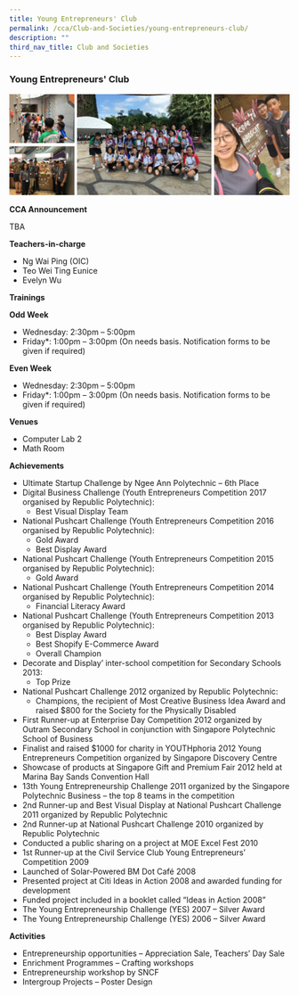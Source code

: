 ```yaml
---
title: Young Entrepreneurs' Club
permalink: /cca/Club-and-Societies/young-entrepreneurs-club/
description: ""
third_nav_title: Club and Societies
---
```

### Young Entrepreneurs' Club

<img src="/images/cca7.png" style="width:90%,align:left">

**CCA Announcement**

TBA

**Teachers-in-charge**

*   Ng Wai Ping (OIC)
*   Teo Wei Ting Eunice
*   Evelyn Wu

**Trainings**

**Odd Week**

*   Wednesday: 2:30pm – 5:00pm
*   Friday*: 1:00pm – 3:00pm (On needs basis. Notification forms to be given if required)

**Even Week**

*   Wednesday: 2:30pm – 5:00pm
*   Friday*: 1:00pm – 3:00pm (On needs basis. Notification forms to be given if required)

**Venues**

*   Computer Lab 2
*   Math Room

**Achievements**

*   Ultimate Startup Challenge by Ngee Ann Polytechnic – 6th&nbsp;Place
*   Digital Business Challenge (Youth Entrepreneurs Competition 2017 organised by Republic Polytechnic):
    *   Best Visual Display Team
*   National Pushcart Challenge (Youth Entrepreneurs Competition 2016 organised by Republic Polytechnic):
    *   Gold Award
    *   Best Display Award
*   National Pushcart Challenge (Youth Entrepreneurs Competition 2015 organised by Republic Polytechnic):
    *   Gold Award
*   National Pushcart Challenge (Youth Entrepreneurs Competition 2014 organised by Republic Polytechnic):
    *   Financial Literacy Award
*   National Pushcart Challenge (Youth Entrepreneurs Competition 2013 organised by Republic Polytechnic):
    *   Best Display Award
    *   Best Shopify E-Commerce Award
    *   Overall Champion
*   Decorate and Display’ inter-school competition for Secondary Schools 2013:
    *   Top Prize
*   National Pushcart Challenge 2012 organized by Republic Polytechnic:
    *   Champions, the recipient of Most Creative Business Idea Award and raised $800 for the Society for the Physically Disabled
*   First Runner-up at Enterprise Day Competition 2012 organized by Outram Secondary School in conjunction with Singapore Polytechnic School of Business
*   Finalist and raised $1000 for charity in YOUTHphoria 2012 Young Entrepreneurs Competition organized by Singapore Discovery Centre
*   Showcase of products at Singapore Gift and Premium Fair 2012 held at Marina Bay Sands Convention Hall
*   13th Young Entrepreneurship Challenge 2011 organized by the Singapore Polytechnic Business – the top 8 teams in the competition
*   2nd Runner-up and Best Visual Display at National Pushcart Challenge 2011 organized by Republic Polytechnic
*   2nd Runner-up at National Pushcart Challenge 2010 organized by Republic Polytechnic
*   Conducted a public sharing on a project at MOE Excel Fest 2010
*   1st Runner-up at the Civil Service Club Young Entrepreneurs’ Competition 2009
*   Launched of Solar-Powered BM Dot Café 2008
*   Presented project at Citi Ideas in Action 2008 and awarded funding for development
*   Funded project included in a booklet called “Ideas in Action 2008”
*   The Young Entrepreneurship Challenge (YES) 2007 – Silver Award
*   The Young Entrepreneurship Challenge (YES) 2006 – Silver Award

**Activities**

*   Entrepreneurship opportunities – Appreciation Sale, Teachers’ Day Sale
*   Enrichment Programmes – Crafting workshops
*   Entrepreneurship workshop by SNCF
*   Intergroup Projects – Poster Design